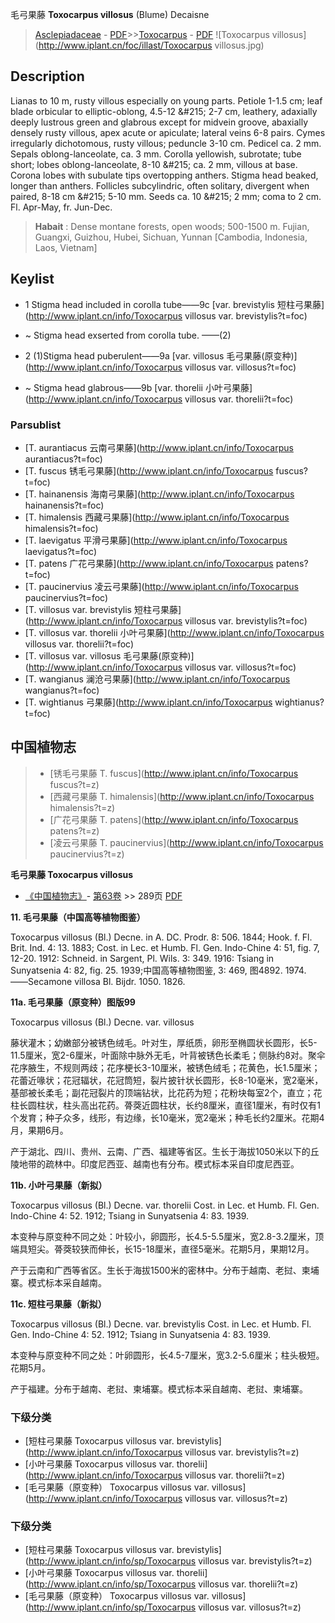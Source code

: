毛弓果藤 **Toxocarpus villosus** (Blume) Decaisne

> [Asclepiadaceae](http://www.iplant.cn/info/Asclepiadaceae?t=foc) - [PDF](http://www.iplant.cn/foc/pdf/Asclepiadaceae.pdf)>>[Toxocarpus](http://www.iplant.cn/info/Toxocarpus?t=foc) - [PDF](http://www.iplant.cn/foc/pdf/Toxocarpus.pdf)
![Toxocarpus villosus](http://www.iplant.cn/foc/illast/Toxocarpus villosus.jpg)

## Description

Lianas to 10 m, rusty villous especially on young parts. Petiole 1-1.5 cm; leaf blade orbicular to elliptic-oblong, 4.5-12 &amp;#215; 2-7 cm, leathery, adaxially deeply lustrous green and glabrous except for midvein groove, abaxially densely rusty villous, apex acute or apiculate; lateral veins 6-8 pairs. Cymes irregularly dichotomous, rusty villous; peduncle 3-10 cm. Pedicel ca. 2 mm. Sepals oblong-lanceolate, ca. 3 mm. Corolla yellowish, subrotate; tube short; lobes oblong-lanceolate, 8-10 &amp;#215; ca. 2 mm, villous at base. Corona lobes with subulate tips overtopping anthers. Stigma head beaked, longer than anthers. Follicles subcylindric, often solitary, divergent when paired, 8-18 cm &amp;#215; 5-10 mm. Seeds ca. 10 &amp;#215; 2 mm; coma to 2 cm. Fl. Apr-May, fr. Jun-Dec.

> **Habait** : 
> Dense montane forests, open woods; 500-1500 m. Fujian, Guangxi, Guizhou, Hubei, Sichuan, Yunnan [Cambodia, Indonesia, Laos, Vietnam]

## Keylist

* 1 Stigma head included in corolla tube——9c [var. brevistylis 短柱弓果藤](http://www.iplant.cn/info/Toxocarpus villosus var. brevistylis?t=foc)
* ~ Stigma head exserted from corolla tube. 
——(2)

* 2 (1)Stigma head puberulent——9a [var. villosus 毛弓果藤(原变种)](http://www.iplant.cn/info/Toxocarpus villosus var. villosus?t=foc)
* ~ Stigma head glabrous——9b [var. thorelii 小叶弓果藤](http://www.iplant.cn/info/Toxocarpus villosus var. thorelii?t=foc)

### Parsublist

* [T.  aurantiacus  云南弓果藤](http://www.iplant.cn/info/Toxocarpus aurantiacus?t=foc)
* [T.  fuscus  锈毛弓果藤](http://www.iplant.cn/info/Toxocarpus fuscus?t=foc)
* [T.  hainanensis  海南弓果藤](http://www.iplant.cn/info/Toxocarpus hainanensis?t=foc)
* [T.  himalensis  西藏弓果藤](http://www.iplant.cn/info/Toxocarpus himalensis?t=foc)
* [T.  laevigatus  平滑弓果藤](http://www.iplant.cn/info/Toxocarpus laevigatus?t=foc)
* [T.  patens  广花弓果藤](http://www.iplant.cn/info/Toxocarpus patens?t=foc)
* [T.  paucinervius  凌云弓果藤](http://www.iplant.cn/info/Toxocarpus paucinervius?t=foc)
* [T.  villosus var. brevistylis  短柱弓果藤](http://www.iplant.cn/info/Toxocarpus villosus var. brevistylis?t=foc)
* [T.  villosus var. thorelii  小叶弓果藤](http://www.iplant.cn/info/Toxocarpus villosus var. thorelii?t=foc)
* [T.  villosus var. villosus  毛弓果藤(原变种)](http://www.iplant.cn/info/Toxocarpus villosus var. villosus?t=foc)
* [T.  wangianus  澜沧弓果藤](http://www.iplant.cn/info/Toxocarpus wangianus?t=foc)
* [T.  wightianus  弓果藤](http://www.iplant.cn/info/Toxocarpus wightianus?t=foc)

## 中国植物志

> * [锈毛弓果藤  T.  fuscus](http://www.iplant.cn/info/Toxocarpus fuscus?t=z)
> * [西藏弓果藤  T.  himalensis](http://www.iplant.cn/info/Toxocarpus himalensis?t=z)
> * [广花弓果藤  T.  patens](http://www.iplant.cn/info/Toxocarpus patens?t=z)
> * [凌云弓果藤  T.  paucinervius](http://www.iplant.cn/info/Toxocarpus paucinervius?t=z)

**毛弓果藤 Toxocarpus villosus**

* [《中国植物志》](http://www.iplant.cn/frps)- [第63卷](http://www.iplant.cn/frps/vol/63) >> 289页 [PDF](http://www.iplant.cn/frps/pdf/63/289.pdf)

**11. 毛弓果藤（中国高等植物图鉴）**

Toxocarpus villosus (Bl.) Decne. in A. DC. Prodr. 8: 506. 1844; Hook. f. Fl. Brit. Ind. 4: 13. 1883; Cost. in Lec. et Humb. Fl. Gen. Indo-Chine 4: 51, fig. 7, 12-20. 1912: Schneid. in Sargent, Pl. Wils. 3: 349. 1916: Tsiang in Sunyatsenia 4: 82, fig. 25. 1939;中国高等植物图鉴, 3: 469, 图4892. 1974. ——Secamone villosa Bl. Bijdr. 1050. 1826.

**11a. 毛弓果藤（原变种）图版99**

Toxocarpus villosus (Bl.) Decne. var. villosus

藤状灌木；幼嫩部分被锈色绒毛。叶对生，厚纸质，卵形至椭圆状长圆形，长5-11.5厘米，宽2-6厘米，叶面除中脉外无毛，叶背被锈色长柔毛；侧脉约8对。聚伞花序腋生，不规则两歧；花序梗长3-10厘米，被锈色绒毛；花黄色，长1.5厘米；花蕾近喙状；花冠辐状，花冠筒短，裂片披针状长圆形，长8-10毫米，宽2毫米，基部被长柔毛；副花冠裂片的顶端钻状，比花药为短；花粉块每室2个，直立；花柱长圆柱状，柱头高出花药。蓇葖近圆柱状，长约8厘米，直径1厘米，有时仅有1个发育；种子众多，线形，有边缘，长10毫米，宽2毫米；种毛长约2厘米。花期4月，果期6月。

产于湖北、四川、贵州、云南、广西、福建等省区。生长于海拔1050米以下的丘陵地带的疏林中。印度尼西亚、越南也有分布。模式标本采自印度尼西亚。

**11b. 小叶弓果藤（新拟）**

Toxocarpus villosus (Bl.) Decne. var. thorelii Cost. in Lec. et Humb. Fl. Gen. Indo-Chine 4: 52. 1912; Tsiang in Sunyatsenia 4: 83. 1939.

本变种与原变种不同之处：叶较小，卵圆形，长4.5-5.5厘米，宽2.8-3.2厘米，顶端具短尖。蓇葖较狭而伸长，长15-18厘米，直径5毫米。花期5月，果期12月。

产于云南和广西等省区。生长于海拔1500米的密林中。分布于越南、老挝、柬埔寨。模式标本采自越南。

**11c. 短柱弓果藤（新拟）**

Toxocarpus villosus (Bl.) Decne. var. brevistylis Cost. in Lec. et Humb. Fl. Gen. Indo-Chine 4: 52. 1912; Tsiang in Sunyatsenia 4: 83. 1939.

本变种与原变种不同之处：叶卵圆形，长4.5-7厘米，宽3.2-5.6厘米；柱头极短。花期5月。

产于福建。分布于越南、老挝、柬埔寨。模式标本采自越南、老挝、柬埔寨。

### 下级分类
* [短柱弓果藤  Toxocarpus villosus var. brevistylis](http://www.iplant.cn/info/Toxocarpus villosus var. brevistylis?t=z)
* [小叶弓果藤  Toxocarpus villosus var. thorelii](http://www.iplant.cn/info/Toxocarpus villosus var. thorelii?t=z)
* [毛弓果藤（原变种）  Toxocarpus villosus var. villosus](http://www.iplant.cn/info/Toxocarpus villosus var. villosus?t=z)

### 下级分类
* [短柱弓果藤  Toxocarpus villosus var. brevistylis](http://www.iplant.cn/info/sp/Toxocarpus villosus var. brevistylis?t=z)
* [小叶弓果藤  Toxocarpus villosus var. thorelii](http://www.iplant.cn/info/sp/Toxocarpus villosus var. thorelii?t=z)
* [毛弓果藤（原变种）  Toxocarpus villosus var. villosus](http://www.iplant.cn/info/sp/Toxocarpus villosus var. villosus?t=z)
